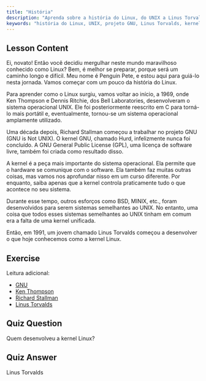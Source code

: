 ```yaml
---
title: "História"
description: "Aprenda sobre a história do Linux, do UNIX a Linus Torvalds e o projeto GNU. Entenda suas origens e evolução para iniciantes."
keywords: "história do Linux, UNIX, projeto GNU, Linus Torvalds, kernel Linux, Linux para iniciantes, tutorial de Linux, guia de Linux"
---
```


## Lesson Content

Ei, novato! Então você decidiu mergulhar neste mundo maravilhoso conhecido como Linux? Bem, é melhor se preparar, porque será um caminho longo e difícil. Meu nome é Penguin Pete, e estou aqui para guiá-lo nesta jornada. Vamos começar com um pouco da história do Linux.

Para aprender como o Linux surgiu, vamos voltar ao início, a 1969, onde Ken Thompson e Dennis Ritchie, dos Bell Laboratories, desenvolveram o sistema operacional UNIX. Ele foi posteriormente reescrito em C para torná-lo mais portátil e, eventualmente, tornou-se um sistema operacional amplamente utilizado.

Uma década depois, Richard Stallman começou a trabalhar no projeto GNU (GNU is Not UNIX). O kernel GNU, chamado Hurd, infelizmente nunca foi concluído. A GNU General Public License (GPL), uma licença de software livre, também foi criada como resultado disso.

A kernel é a peça mais importante do sistema operacional. Ela permite que o hardware se comunique com o software. Ela também faz muitas outras coisas, mas vamos nos aprofundar nisso em um curso diferente. Por enquanto, saiba apenas que a kernel controla praticamente tudo o que acontece no seu sistema.

Durante esse tempo, outros esforços como BSD, MINIX, etc., foram desenvolvidos para serem sistemas semelhantes ao UNIX. No entanto, uma coisa que todos esses sistemas semelhantes ao UNIX tinham em comum era a falta de uma kernel unificada.

Então, em 1991, um jovem chamado Linus Torvalds começou a desenvolver o que hoje conhecemos como a kernel Linux.

## Exercise

Leitura adicional:

- [GNU](https://www.gnu.org/home.en.html)
- [Ken Thompson](https://en.wikipedia.org/wiki/Ken_Thompson)
- [Richard Stallman](https://stallman.org/)
- [Linus Torvalds](https://en.wikipedia.org/wiki/Linus_Torvalds)

## Quiz Question

Quem desenvolveu a kernel Linux?

## Quiz Answer

Linus Torvalds
